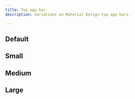 ```yaml
---
title: Top app bar
description: Variations on Material Design top app bars.

---
```


## Default

<code-preview group="default" outline></code-preview>

## Small

<code-preview group="small" outline></code-preview>

## Medium

<code-preview group="medium" outline></code-preview>

## Large

<code-preview group="large" outline></code-preview>
